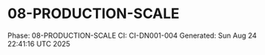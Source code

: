 # 08-PRODUCTION-SCALE
Phase: 08-PRODUCTION-SCALE
CI: CI-DN001-004
Generated: Sun Aug 24 22:41:16 UTC 2025

